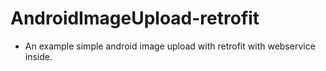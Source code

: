 # AndroidImageUpload-retrofit
* An example simple android image upload with retrofit with webservice inside.
